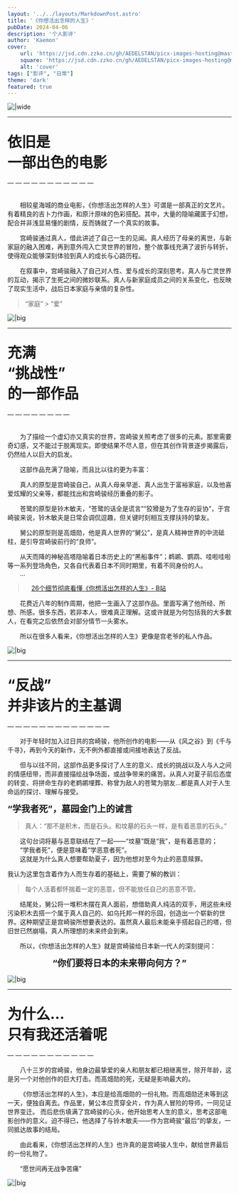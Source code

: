 ```yaml
---
layout: '../../layouts/MarkdownPost.astro'
title: '《你想活出怎样的人生》'
pubDate: 2024-04-06
description: '个人影评'
author: 'Kaemon'
cover:
    url: 'https://jsd.cdn.zzko.cn/gh/AEDELSTAN/picx-images-hosting@master/Pictures/Blogs/The-Boy-and-the-Heron-1.7p2jladte.webp'
    square: 'https://jsd.cdn.zzko.cn/gh/AEDELSTAN/picx-images-hosting@master/Pictures/Blogs/The-Boy-and-the-Heron-1.7p2jladte.webp'
    alt: 'cover'
tags: ["影评", "日常"] 
theme: 'dark'
featured: true
---
```



![|wide](https://jsd.cdn.zzko.cn/gh/AEDELSTAN/picx-images-hosting@master/Pictures/Blogs/The-Boy-and-the-Heron-1.7p2jladte.webp)

<hr style="width: 100%;">  

## <span style="font-size: 32px; font-weight: bold;">依旧是<br>一部出色的电影</span>
— — — — — — — — — — — 

&emsp;&emsp;  
&emsp;&emsp;相较星海城的商业电影，《你想活出怎样的人生》可谓是一部真正的文艺片。有着精良的吉卜力作画，和原汁原味的色彩搭配。其中，大量的隐喻藏匿于幻想，配合并非浅显易懂的剧情，反而铸就了一个真实的故事。

&emsp;&emsp;宫崎骏通过真人，借此讲述了自己一生的见闻。真人经历了母亲的离世，与新家庭的融入困难，再到意外闯入亡灵世界的冒险，整个故事线充满了波折与转折，使得观众能够深刻体验到真人的成长与心路历程。

&emsp;&emsp;在叙事中，宫崎骏融入了自己对人性、爱与成长的深刻思考。真人与亡灵世界的互动，揭示了生死之间的微妙联系。真人与新家庭成员之间的关系变化，也反映了现实生活中，战后日本家庭与亲情的复杂性。

> “家庭” > “爱”

![|big](https://jsd.cdn.zzko.cn/gh/AEDELSTAN/picx-images-hosting@master/Pictures/Blogs/The-Boy-and-the-Heron-4.7w6lm4wyit.webp)

<hr style="width: 100%;">  


## <span style="font-size: 32px; font-weight: bold;">充满<br>“挑战性”<br>的一部作品</span>
— — — — — — — —

&emsp;&emsp;  
&emsp;&emsp;为了描绘一个虚幻亦又真实的世界，宫崎骏关照考虑了很多的元素。那里需要奇幻感，又不能过于脱离现实。即使结果不尽人意，但在其创作背景逐步揭露后，仍然给人以巨大的启发。

&emsp;&emsp;这部作品充满了隐喻，而且比以往的更为丰富：  

&emsp;&emsp;真人的原型是宫崎骏自己，从真人母亲早逝、真人出生于富裕家庭，以及他喜爱炫耀的父亲等，都能找出和宫崎骏经历重叠的影子。 

&emsp;&emsp;苍鹭的原型是铃木敏夫，“苍鹭的话全是谎言”“狡猾是为了生存的妥协”，于宫崎骏来说，铃木敏夫是日常会调侃逗趣，但关键时刻相互支撑扶持的挚友。  

&emsp;&emsp;舅公的原型则是高畑勋，他是真人世界的“舅公”，是真人精神世界的中流砥柱，是引导宫崎骏前行的“良师”。  

&emsp;&emsp;从天而降的神秘高塔隐喻着日本历史上的“黑船事件”；鹈鹕、鹦鹉、哇啦哇啦等一系列登场角色，又各自代表着日本不同时期里，有着不同身份的人。  
&emsp;&emsp;...

> &emsp;<u>[26个细节彻底看懂《你想活出怎样的人生》- B站](https://www.bilibili.com/video/BV1RA4m1A7NL) </u>

&emsp;&emsp;花费近八年的制作周期，他把一生画入了这部作品。里面写满了他所经、所想、所感。很多东西，若非本人，很难真正理解。这或许就是为何包括我的大多数人，在看完之后依然会对部分情节一头雾水。

&emsp;&emsp;所以在很多人看来，《你想活出怎样的人生》更像是宫老爷的私人作品。

![|big](https://jsd.cdn.zzko.cn/gh/AEDELSTAN/picx-images-hosting@master/Pictures/Blogs/The-Boy-and-the-Heron-3.2yy4rv1u33.webp)

<hr style="width: 100%;">  

## <span style="font-size: 32px; font-weight: bold;">“反战”<br>并非该片的主基调</span>
— — — — — — — — — — — — — 

&emsp;&emsp;对于年轻时加入过日共的宫崎骏，他所创作的电影——从《风之谷》到《千与千寻》，再到今天的新作，无不例外都直接或间接地表达了反战。

&emsp;&emsp;但与以往不同，这部作品更多探讨了人生的意义、成长的挑战以及人与人之间的情感纽带，而非直接描绘战争场面，或战争带来的痛苦。从真人对夏子前后态度的转变、将拼命生存的老鹈鹕埋葬、称曾为敌人的苍鹭为朋友...都是真人对于人生命运的探讨、理解与接受。

<span style="font-size: 20px; font-weight: bold;">“学我者死”，墓园金门上的诫言</span>

> 真人：“那不是积木，而是石头。和坟墓的石头一样，是有着恶意的石头。”

&emsp;&emsp;这句台词将墓与恶意联结在了一起——“坟墓”既是“我”，是有着恶意的；  
&emsp;&emsp;“学我者死”，便是意味着“学恶意者死”。  
&emsp;&emsp;这就是为什么真人想要帮助夏子，因为他想对至今为止的恶意赎罪。

我认为这里包含着作为人而生存着的基础上，需要了解的教训：<br>
>每个人活着都怀揣着一定的恶意，但不能放任自己的恶意不管。

&emsp;&emsp;结尾处，舅公将一堆积木摆在真人面前，想借助真人纯洁的双手，用这些未经污染积木去搭一个属于真人自己的、如乌托邦一样的乐园，创造出一个崭新的世界。这种期望正是宫崎骏所想要表达的。虽然真人最后未能亲手搭起自己的塔，但旧世已然崩塌，真人所理想的未来终会到来。

&emsp;&emsp;所以，《你想活出怎样的人生》就是宫崎骏给日本新一代人的深刻提问：
<center>
  <span style="font-size: 20px;font-weight: bold;">“你们要将日本的未来带向何方？”</span>
</center>  

![|big](https://jsd.cdn.zzko.cn/gh/AEDELSTAN/picx-images-hosting@master/Pictures/Blogs/The-Boy-and-the-Heron-2.8vmoysvx98.webp)

<hr style="width: 100%;">  

## <span style="font-size: 32px; font-weight: bold;">为什么...<br>只有我还活着呢</span>
— — — — — — — — — — —

&emsp;&emsp;八十三岁的宫崎骏，他身边最挚爱的亲人和朋友都已相继离世，除开年龄，这是另一个对他创作的巨大打击。而高畑勋的死，无疑是影响最大的。  

&emsp;&emsp;《你想活出怎样的人生》，本应是给高畑勋的一份礼物。而高畑勋还未等到这一天，便独自离去。作品里，舅公本应贯穿全片，作为真人冒险的导师，一同见证世界变迁。 而后悲伤填满了宫崎骏的心头，他开始思考人生的意义，思考这部电影创作的意义。迫不得已，他选择了与铃木敏夫——作为宫崎骏“最后”的挚友，一同抵达故事的结局。  

&emsp;&emsp;由此看来，《你想活出怎样的人生》也许真的是宫崎骏人生中，献给世界最后的一份礼物了。

&emsp;&emsp;“愿世间再无战争苦痛”


![|big](https://jsd.cdn.zzko.cn/gh/AEDELSTAN/picx-images-hosting@master/Pictures/Blogs/The-Boy-and-the-Heron-5.9rj6fp3y8z.webp)
